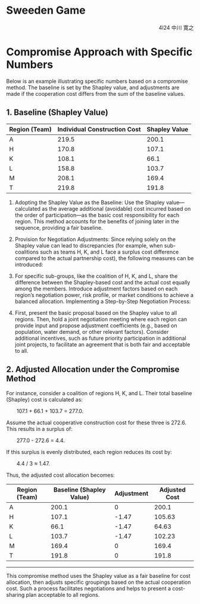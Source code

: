 # Sweeden Game
<div style="text-align: right;">
4I24 中川 寛之
</div>  
  
# Compromise Approach with Specific Numbers

Below is an example illustrating specific numbers based on a compromise method. The baseline is set by the Shapley value, and adjustments are made if the cooperation cost differs from the sum of the baseline values.

## 1. Baseline (Shapley Value)

| Region (Team) | Individual Construction Cost | Shapley Value |
| ------------- | ---------------------------- | ------------- |
| A             | 219.5                        | 200.1         |
| H             | 170.8                        | 107.1         |
| K             | 108.1                        | 66.1          |
| L             | 158.8                        | 103.7         |
| M             | 208.1                        | 169.4         |
| T             | 219.8                        | 191.8         |

1. Adopting the Shapley Value as the Baseline:
Use the Shapley value—calculated as the average additional (avoidable) cost incurred based on the order of participation—as the basic cost responsibility for each region. This method accounts for the benefits of joining later in the sequence, providing a fair baseline.

1. Provision for Negotiation Adjustments:
Since relying solely on the Shapley value can lead to discrepancies (for example, when sub-coalitions such as teams H, K, and L face a surplus cost difference compared to the actual partnership cost), the following measures can be introduced:

1. For specific sub-groups, like the coalition of H, K, and L, share the difference between the Shapley-based cost and the actual cost equally among the members.
Introduce adjustment factors based on each region’s negotiation power, risk profile, or market conditions to achieve a balanced allocation.
Implementing a Step-by-Step Negotiation Process:

1. First, present the basic proposal based on the Shapley value to all regions.
Then, hold a joint negotiation meeting where each region can provide input and propose adjustment coefficients (e.g., based on population, water demand, or other relevant factors).
Consider additional incentives, such as future priority participation in additional joint projects, to facilitate an agreement that is both fair and acceptable to all.
## 2. Adjusted Allocation under the Compromise Method

For instance, consider a coalition of regions H, K, and L. Their total baseline (Shapley) cost is calculated as: 

  107.1 + 66.1 + 103.7 = 277.0.

Assume the actual cooperative construction cost for these three is 272.6.  
This results in a surplus of:

  277.0 - 272.6 = 4.4.

If this surplus is evenly distributed, each region reduces its cost by:

  4.4 / 3 ≈ 1.47.

Thus, the adjusted cost allocation becomes:

| Region (Team) | Baseline (Shapley Value) | Adjustment | Adjusted Cost |
| ------------- | ------------------------ | ---------- | ------------- |
| A             | 200.1                    | 0          | 200.1         |
| H             | 107.1                    | -1.47      | 105.63        |
| K             | 66.1                     | -1.47      | 64.63         |
| L             | 103.7                    | -1.47      | 102.23        |
| M             | 169.4                    | 0          | 169.4         |
| T             | 191.8                    | 0          | 191.8         |

---

This compromise method uses the Shapley value as a fair baseline for cost allocation, then adjusts specific groupings based on the actual cooperation cost. Such a process facilitates negotiations and helps to present a cost-sharing plan acceptable to all regions.